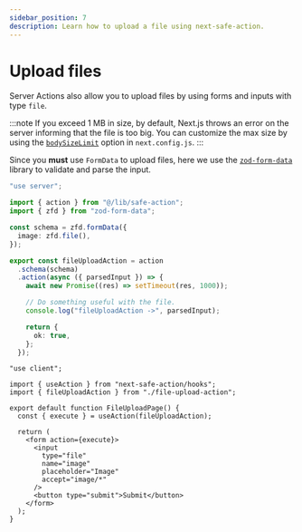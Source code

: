 ```yaml
---
sidebar_position: 7
description: Learn how to upload a file using next-safe-action.
---
```


# Upload files

Server Actions also allow you to upload files by using forms and inputs with type `file`.

:::note
If you exceed 1 MB in size, by default, Next.js throws an error on the server informing that the file is too big. You can customize the max size by using the [`bodySizeLimit`](https://nextjs.org/docs/app/api-reference/next-config-js/serverActions#bodysizelimit) option in `next.config.js`.
:::

Since you **must** use `FormData` to upload files, here we use the [`zod-form-data`](https://www.npmjs.com/package/zod-form-data) library to validate and parse the input.

```typescript title="file-upload-action.ts"
"use server";

import { action } from "@/lib/safe-action";
import { zfd } from "zod-form-data";

const schema = zfd.formData({
  image: zfd.file(),
});

export const fileUploadAction = action
  .schema(schema)
  .action(async ({ parsedInput }) => {
    await new Promise((res) => setTimeout(res, 1000));

    // Do something useful with the file.
    console.log("fileUploadAction ->", parsedInput);

    return {
      ok: true,
    };
  });
```

```tsx title="file-upload.tsx"
"use client";

import { useAction } from "next-safe-action/hooks";
import { fileUploadAction } from "./file-upload-action";

export default function FileUploadPage() {
  const { execute } = useAction(fileUploadAction);

  return (
    <form action={execute}>
      <input
        type="file"
        name="image"
        placeholder="Image"
        accept="image/*"
      />
      <button type="submit">Submit</button>
    </form>
  );
}
```
